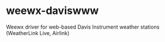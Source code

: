 # weewx-daviswww
Weewx driver for web-based Davis Instrument weather stations (WeatherLink Live, Airlink)

